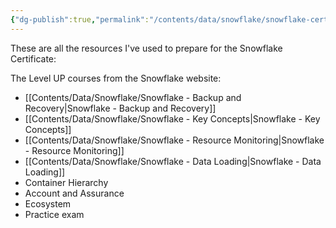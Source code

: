 ```yaml
---
{"dg-publish":true,"permalink":"/contents/data/snowflake/snowflake-certificate-exam-prep/","tags":["Snowflake","Certificate"]}
---
```


These are all the resources I've used to prepare for the Snowflake Certificate:

The Level UP courses from the Snowflake website:
- [[Contents/Data/Snowflake/Snowflake - Backup and Recovery\|Snowflake - Backup and Recovery]]
- [[Contents/Data/Snowflake/Snowflake - Key Concepts\|Snowflake - Key Concepts]]
- [[Contents/Data/Snowflake/Snowflake - Resource Monitoring\|Snowflake - Resource Monitoring]]
- [[Contents/Data/Snowflake/Snowflake - Data Loading\|Snowflake - Data Loading]]
- Container Hierarchy
- Account and Assurance
- Ecosystem
- Practice exam